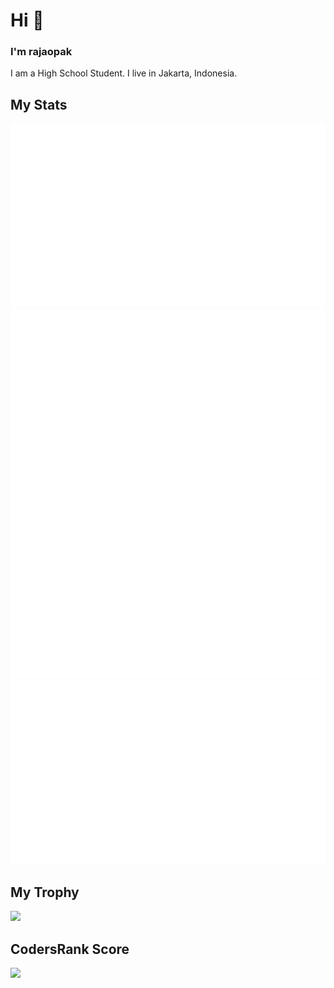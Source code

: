 # Hi 👋
### I'm rajaopak
I am a High School Student. 
I live in Jakarta, Indonesia.

## My Stats
![](https://raw.githubusercontent.com/rajaopak/stats/master/generated/overview.svg#gh-dark-mode-only)
![](https://raw.githubusercontent.com/rajaopak/stats/master/generated/overview.svg#gh-light-mode-only)
![](https://raw.githubusercontent.com/rajaopak/stats/master/generated/languages.svg#gh-dark-mode-only)
![](https://raw.githubusercontent.com/rajaopak/stats/master/generated/languages.svg#gh-light-mode-only)

## My Trophy
![](https://github-profile-trophy.vercel.app/?username=rajaopak&theme=discord&no-frame=true)

## CodersRank Score
[![](https://cr-ss-service.azurewebsites.net/api/ScreenShot?widget=summary&username=rajaopak)](https://profile.codersrank.io/user/rajaopak)
